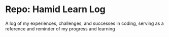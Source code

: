 # Repo: Hamid Learn Log

A log of my experiences, challenges, and successes in coding, serving as a reference and reminder of my progress and learning
